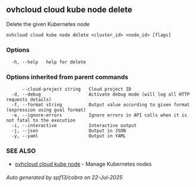 ## ovhcloud cloud kube node delete

Delete the given Kubernetes node

```
ovhcloud cloud kube node delete <cluster_id> <node_id> [flags]
```

### Options

```
  -h, --help   help for delete
```

### Options inherited from parent commands

```
      --cloud-project string   Cloud project ID
  -d, --debug                  Activate debug mode (will log all HTTP requests details)
  -f, --format string          Output value according to given format (expression using gval format)
  -e, --ignore-errors          Ignore errors in API calls when it is not fatal to the execution
  -i, --interactive            Interactive output
  -j, --json                   Output in JSON
  -y, --yaml                   Output in YAML
```

### SEE ALSO

* [ovhcloud cloud kube node](ovhcloud_cloud_kube_node.md)	 - Manage Kubernetes nodes

###### Auto generated by spf13/cobra on 22-Jul-2025
